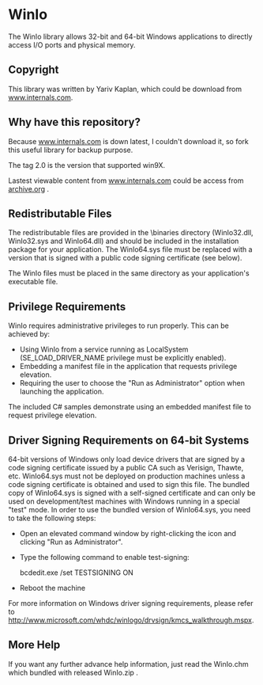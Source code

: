 # WinIo

The WinIo library allows 32-bit and 64-bit Windows applications to directly access I/O ports and physical memory.

## Copyright

This library was written by Yariv Kaplan, which could be download from www.internals.com.

## Why have this repository?

Because www.internals.com is down latest, I couldn't download it, so fork this useful library for backup purpose.

The tag 2.0 is the version that supported win9X.

Lastest viewable content from www.internals.com could be access from [archive.org](http://web.archive.org/web/20160410042019/http://www.internals.com/) .

## Redistributable Files
 
The redistributable files are provided in the \binaries directory (WinIo32.dll, WinIo32.sys and WinIo64.dll) and should be included in the installation package for your application. The WinIo64.sys file must be replaced with a version that is signed with a public code signing certificate (see below).
 
The WinIo files must be placed in the same directory as your application's executable file. 

## Privilege Requirements

WinIo requires administrative privileges to run properly. This can be achieved by:

- Using WinIo from a service running as LocalSystem (SE_LOAD_DRIVER_NAME privilege must be explicitly enabled).
- Embedding a manifest file in the application that requests privilege elevation.
- Requiring the user to choose the "Run as Administrator" option when launching the application.

The included C# samples demonstrate using an embedded manifest file to request privilege elevation.

## Driver Signing Requirements on 64-bit Systems

64-bit versions of Windows only load device drivers that are signed by a code signing certificate issued by a public CA such as Verisign, Thawte, etc. WinIo64.sys must not be deployed on production machines unless a code signing certificate is obtained and used to sign this file. The bundled copy of WinIo64.sys is signed with a self-signed certificate and can only be used on development/test machines with Windows running in a special "test" mode. In order to use the bundled version of WinIo64.sys, you need to take the following steps:

- Open an elevated command window by right-clicking the icon and clicking "Run as Administrator".
- Type the following command to enable test-signing:

    bcdedit.exe /set TESTSIGNING ON

- Reboot the machine

For more information on Windows driver signing requirements, please refer to http://www.microsoft.com/whdc/winlogo/drvsign/kmcs_walkthrough.mspx.

## More Help

If you want any further advance help information, just read the WinIo.chm which
bundled with released WinIo.zip .
